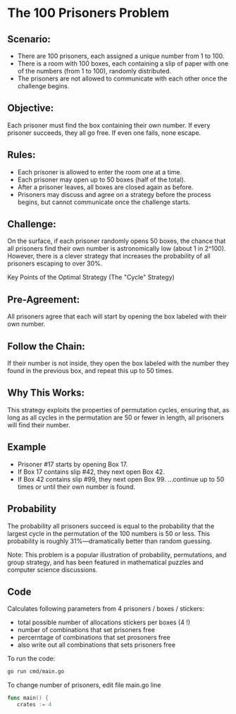 # The 100 Prisoners Problem

## Scenario:


- There are 100 prisoners, each assigned a unique number from 1 to 100.
- There is a room with 100 boxes, each containing a slip of paper with one of the numbers (from 1 to 100), randomly distributed.
- The prisoners are not allowed to communicate with each other once the challenge begins.

## Objective:
Each prisoner must find the box containing their own number. If every prisoner succeeds, they all go free. If even one fails, none escape.


## Rules:
- Each prisoner is allowed to enter the room one at a time.
- Each prisoner may open up to 50 boxes (half of the total).
- After a prisoner leaves, all boxes are closed again as before.
- Prisoners may discuss and agree on a strategy before the process begins, but cannot communicate once the challenge starts.

## Challenge:
On the surface, if each prisoner randomly opens 50 boxes, the chance that all prisoners find their own number is astronomically low (about 1 in 2^100). However, there is a clever strategy that increases the probability of all prisoners escaping to over 30%.



Key Points of the Optimal Strategy (The "Cycle" Strategy)

## Pre-Agreement:
All prisoners agree that each will start by opening the box labeled with their own number.

## Follow the Chain:
If their number is not inside, they open the box labeled with the number they found in the previous box, and repeat this up to 50 times.

## Why This Works:
This strategy exploits the properties of permutation cycles, ensuring that, as long as all cycles in the permutation are 50 or fewer in length, all prisoners will find their number.



## Example

- Prisoner #17 starts by opening Box 17.
- If Box 17 contains slip #42, they next open Box 42.
- If Box 42 contains slip #99, they next open Box 99.
…continue up to 50 times or until their own number is found.


## Probability

The probability all prisoners succeed is equal to the probability that the largest cycle in the permutation of the 100 numbers is 50 or less.
This probability is roughly 31%—dramatically better than random guessing.


Note: This problem is a popular illustration of probability, permutations, and group strategy, and has been featured in mathematical puzzles and computer science discussions.

## Code

Calculates following parameters from 4 prisoners / boxes / stickers:
- total possible number of allocations stickers per boxes (4 !)
- number of combinations that set prisoners free
- percerntage of combinations that set prosoners free
- also write out all combinations that sets prisoners free

To run the code:
```bash
go run cmd/main.go
```

To change number of prisoners, edit file main.go line 
```go
func main() {
   crates := 4
```
